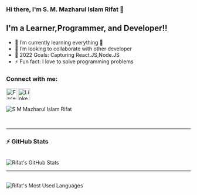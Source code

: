 ### Hi there, I'm S. M. Mazharul Islam Rifat 👋

## I'm a Learner,Programmer, and Developer!!

- 🌱 I’m currently learning everything 🤣
- 👯 I’m looking to collaborate with other developer
- 🥅 2022 Goals: Capturing React.JS,Node.JS
- ⚡ Fun fact: I love to solve programming problems

### Connect with me:

[<img align="left"  width="30px" src="https://github.com/dmhendricks/signature-social-icons/blob/master/icons/round-flat-filled/35px/facebook.png" alt="Facebook"/>][facebook]

<a href="https://www.linkedin.com/in/s-m-mazharul-islam-rifat/">
    <img align="left"  width="32px" src="https://github.com/dmhendricks/signature-social-icons/blob/master/icons/round-flat-filled/35px/linkedin.png" alt="Linkedin"/>
</a>
<br />
<br />
<!-- 
<a href="https://codeforces.com/profile/mj_riffu">
   <img src="https://raw.githubusercontent.com/S-M-Mazharul-Islam-Rifat/ct-stats/main/output/max_rating.svg" />
</a -->



<p align="left"> <img src="https://komarev.com/ghpvc/?username=S-M-Mazharul-Islam-Rifat&label=Profile%20views&color=0e75b6&style=flat" alt="S M Mazharul Islam Rifat" /> </p>


<br />

---
  ### :zap: GitHub Stats
  <br/>
  <img align="center" alt="Rifat's GitHub Stats" src="https://github-readme-stats.vercel.app/api?username=S-M-Mazharul-Islam-Rifat&show_icons=true&theme=tokyonight" />
<br />

---
<br/>
<img align="center"  alt="Rifat's Most Used Languages" src="https://github-readme-stats.vercel.app/api/top-langs/?username=S-M-Mazharul-Islam-Rifat&show_icons=true" />

[facebook]: https://www.facebook.com/mazharulislam.rifat.54/
